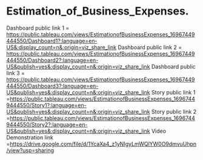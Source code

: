 # Estimation_of_Business_Expenses.
 Dashboard public link 1 =  https://public.tableau.com/views/EstimationofBusinessExpenses_16967449444550/Dashboard1?:language=en-US&:display_count=n&:origin=viz_share_link
 Dashboard public link 2 = https://public.tableau.com/views/EstimationofBusinessExpenses_16967449444550/Dashboard2?:language=en-US&publish=yes&:display_count=n&:origin=viz_share_link
 Dashboard public link 3 = https://public.tableau.com/views/EstimationofBusinessExpenses_16967449444550/Dashboard3?:language=en-US&publish=yes&:display_count=n&:origin=viz_share_link 
 Story public link 1 =https://public.tableau.com/views/EstimationofBusinessExpenses_16967449444550/Story1?:language=en-US&publish=yes&:display_count=n&:origin=viz_share_link 
 Story public link 2 =https://public.tableau.com/views/EstimationofBusinessExpenses_16967449444550/Story2?:language=en-US&publish=yes&:display_count=n&:origin=viz_share_link 
 Video Demonstration link =https://drive.google.com/file/d/1YcaXa4_z1yNIgyLmWQlYW0O9dmvuUhpn/view?usp=sharing
